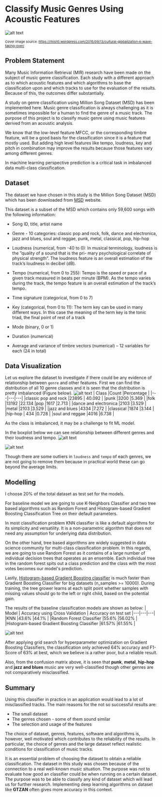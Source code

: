 Classify Music Genres Using Acoustic Features
==============================



![alt text](https://github.com/raktim314/classify-music-genres-from-acoustic-data/blob/master/reports/figures/cover-image.jpg)

 <span style="font-size:11px">Cover image source: https://rhishti.wordpress.com/2015/09/13/cultural-globalization-k-wave-taking-over/</span>


## Problem Statement

Many Music Information Retrieval (MIR) research have been made on the subject of music genre classification. Each study with a different approach as to which acoustic features and which algorithms to base the classification upon and which tracks to use for the evaluation of the results. Because of this, the outcomes differ substantially.

A study on genre classification using Million Song Dataset (MSD) has been implemented here. Music genre classification is always challenging as it is sometimes impossible for a human to find the genre of a music track. The purpose of this project is to classify music genre using music features derived from an acoustic analysis.

We know that the low-level feature MFCC, or the corresponding timbre feature, will be a good basis for the classification since it is a feature that mostly used. But adding high level features like tempo, loudness, key and pitch in combination may improve the results because those features vary among different genres.

In machine learning perspective prediction is a critical task in imbalanced data multi-class classification. 

## Dataset

The dataset we have chosen in this study is the Million Song Dataset (MSD) which has been downloaded from [MSD](http://millionsongdataset.com/sites/default/files/AdditionalFiles/msd_genre_dataset.zip) website.


This dataset is a subset of the MSD which contains only 59,600 songs with the following information:

- Song ID, title, artist name

- Genre - 10 categories: classic pop and rock, folk, dance and electronica, jazz and blues, soul and reggae, punk, metal, classical, pop, hip-hop

- Loudness (numerical, from -40 to 0): In musical terminology, loudness is the ”quality of a sound that is the pri- mary psychological correlate of physical strength”. The loudness feature is an overall estimation of the track’s loudness in decibel (dB).

- Tempo (numerical, from 0 to 255): Tempo is the speed or pace of a given track measured in beats per minute (BPM). As the tempo varies during the track, the tempo feature is an overall estimation of the track’s tempo.

- Time signature (categorical, from 0 to 7)

- Key (categorical, from 0 to 11): The term key can be used in many different ways. In this case the meaning of the term key is the tonic triad, the final point of rest of a track

- Mode (binary, 0 or 1)

- Duration (numerical)

- Average and variance of timbre vectors (numerical) – 12 variables for each (24 in total)

## Data Visualization

Let us explore the dataset to investigate if there could be any evidence of relationship between `genre` and other features. First we can find the distribution of all 10 genre classes and it is seen that the distribution is pretty imbalanced (Figure below). 
![alt text](https://github.com/raktim314/classify-music-genres-from-acoustic-data/blob/master/reports/figures/class_counts.png)
| Class  |Count   |Percentage  |
|---|---|---|
|classic pop and rock |23895   | 40.092  |
|punk |3200   |5.369   |
|folk |13192 |22.134
|pop  |1617   |2.713   |
|dance and electronica   |2103   |3.529   |
|metal   |2103   |3.529   |
|jazz and blues   |4334   |7.272   |
|classical   |1874   |3.144   |
|hip-hop   | 434  |0.728   |
|soul and reggae   |4016   |6.738   |

As the class is imbalanced, it may be a challenge to fit ML model.

In the boxplot below we can see relationship between different genres and their loudness and tempo.
![alt text](https://github.com/raktim314/classify-music-genres-from-acoustic-data/blob/master/reports/figures/loudness_plot.png)

![alt text](https://github.com/raktim314/classify-music-genres-from-acoustic-data/blob/master/reports/figures/tempo_plot.png)

Though there are some outliers in `loudness` and `tempo` of each genres, we are not going to remove them because in practical world these can go beyond the average limits.

## Modelling

I choose 20% of the total dataset as test set for the models.

For baseline model we are going to use K-Neighbors Classifier and two tree based algorithms such as Random Forest and Histogram-based Gradient Boosting Classification Tree on their default parameters.

In most classification problem KNN classifier is like a default algorithms for its simplicity and versatility. It is a non-parametric algorithm that does not need any assumption for underlying data distribution.

On the other hand, tree based algorithms are widely suggested in data science community for multi-class classification problem. In this regards, we are going to use Random Forest as it contains of a large number of individual decision trees that operates as an ensemble. Each individual tree in the random forest spits out a class prediction and the class with the most votes becomes our model's prediction.

Lastly, [Histogram-based Gradient Boosting classifier](https://scikitlearn.org/stable/modules/generated/sklearn.ensemble.HistGradientBoostingClassifier.html) is much faster than Gradient Boosting Classifier for big datasets (n_samples >= 10000). During training, the tree grower learns at each split point whether samples with missing values should go to the left or right child, based on the potential gain.

The results of the baseline classification models are shown as below:
|  Model | Accuracy using Cross Validation  | Accuracy on test set
|---|---|---|
|KNN   |43.6%   |44.1%   |
|Random Forest Classifier   |55.6%   |56.02%   |
|Histogram-based Gradient Boosting Classifier   |61.57%   |61.55%   |

![alt text](https://github.com/raktim314/classify-music-genres-from-acoustic-data/blob/master/reports/figures/confusion-matrix.png)


After applying grid search for hyperparameter optimization on Gradient Boosting Classifiers, the classification only achieved 64% accuracy and F1-Score of 63% at best, which we believe is a rather poor, but a reliable result.

Also, from the confusion matrix above, it is seen that **punk**, **metal**, **hip-hop** and **jazz and blues** music are very well-classified though other genres are not comparatively misclassified.

## Summary


 Using this classifier in practice in an application would lead to a lot of misclassified tracks. The main reasons for the not so successful results are:

- The small dataset
- The genres chosen - some of them sound similar
- The selection and usage of the features

The choice of dataset, genres, features, software and algorithms is, however, well motivated which contributes to the reliability of the results. In particular, the choice of genres and the large dataset reflect realistic conditions for classification of music tracks.

It is an essential problem of choosing the dataset to obtain a reliable classification. The dataset in this study was chosen because of the connection to a real well-known music situation. The purpose was not to evaluate how good an classifier could be when running on a certain dataset. The purpose was to be able to classify any kind of dataset which will lead us for further research. Implementing deep learning algorithms on dataset like **GTZAN** often gives more accuracy in this context.
